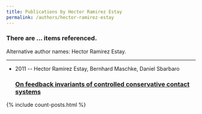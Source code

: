 ```yaml
---
title: Publications by Hector Ramirez Estay
permalink: /authors/hector-ramirez-estay
---
```


<h3 id="number-posts">There are ... items referenced.</h3>
<p id='info-authors'>Alternative author names: Hector Ramirez Estay.</p>
<hr />
<ul class="post-list">
<li><span class='post-meta'>2011 -- Hector Ramirez Estay, Bernhard Maschke, Daniel Sbarbaro</span><h3><a class='post-link' href="{{ site.baseurl }}/on-feedback-invariants-of-controlled-conservative-contact-systems">On feedback invariants of controlled conservative contact systems</a></h3></li>

</ul>
{% include count-posts.html %}
